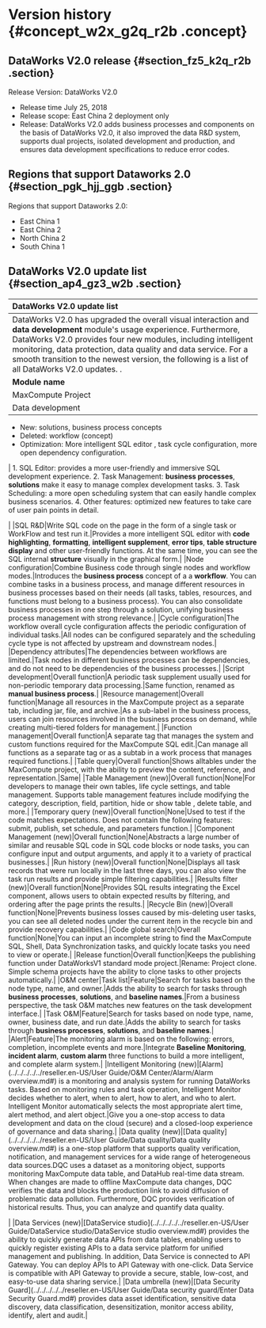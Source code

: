 # Version history {#concept_w2x_g2q_r2b .concept}

## DataWorks V2.0 release {#section_fz5_k2q_r2b .section}

Release Version: DataWorks V2.0

-   Release time July 25, 2018
-   Release scope: East China 2 deployment only
-   Release: DataWorks V2.0 adds business processes and components on the basis of DataWorks V2.0, it also improved the data R&D system, supports dual projects, isolated development and production, and ensures data development specifications to reduce error codes.

## Regions that support Dataworks 2.0 {#section_pgk_hjj_ggb .section}

Regions that support Dataworks 2.0:

-   East China 1
-   East China 2
-   North China 2
-   South China 1

## DataWorks V2.0 update list {#section_ap4_gz3_w2b .section}

|DataWorks V2.0 update list|
|:-------------------------|
|DataWorks V2.0 has upgraded the overall visual interaction and **data development** module's usage experience. Furthermore, DataWorks V2.0 provides four new modules, including intelligent monitoring, data protection, data quality and data service. For a smooth transition to the newest version, the following is a list of all DataWorks V2.0 updates. .|
|**Module name**|**Sub-Module**|**Comparison**|**DataWorks V1. 0**|**DataWorks V2.0**|**Improved effects**|
|MaxCompute Project|Project Management Mode|Management methods|A DataWorks project corresponds to a MaxCompute project.|Introducing DataWorks "Standard Mode" concept. Under this mode, a project corresponds to two MaxCompute projects, including development environment and production environment.\( See [Simple mode and standard mode](../../../../../reseller.en-US/Product Introduction/Simple mode and standard mode.md#) \)|Isolate risks to protect code stability in production environments.|
|Data development|Task development|Overall function|Performs a single task, workflow code writing, cycle scheduling configuration. After completion, it can be submitted to the operation center for automatic scheduling.| -   Renamed: Data Development
-   New: solutions, business process concepts
-   Deleted: workflow \(concept\)
-   Optimization: More intelligent SQL editor , task cycle configuration, more open dependency configuration.

 | 1.  SQL Editor: provides a more user-friendly and immersive SQL development experience.
2.  Task Management: **business processes**, **solutions** make it easy to manage complex development tasks.
3.  Task Scheduling: a more open scheduling system that can easily handle complex business scenarios.
4.  Other features: optimized new features to take care of user pain points in detail.

 |
|SQL R&D|Write SQL code on the page in the form of a single task or WorkFlow and test run it.|Provides a more intelligent SQL editor with **code highlighting**, **formatting**, **intelligent supplement**, **error tips**, **table structure display** and other user-friendly functions. At the same time, you can see the SQL internal **structure** visually in the graphical form.|
|Node configuration|Combine Business code through single nodes and workflow modes.|Introduces the **business process** concept of a a **workflow**. You can combine tasks in a business process, and manage different resources in business processes based on their needs \(all tasks, tables, resources, and functions must belong to a business process\). You can also consolidate business processes in one step through a solution, unifying business process management with strong relevance.|
|Cycle configuration|The workflow overall cycle configuration affects the periodic configuration of individual tasks.|All nodes can be configured separately and the scheduling cycle type is not affected by upstream and downstream nodes.|
|Dependency attributes|The dependencies between workflows are limited.|Task nodes in different business processes can be dependencies, and do not need to be dependencies of the business processes.|
|Script development|Overall function|A periodic task supplement usually used for non-periodic temporary data processing.|Same function, renamed as **manual business process**.|
|Resource management|Overall function|Manage all resources in the MaxCompute project as a separate tab, including jar, file, and archive.|As a sub-label in the business process, users can join resources involved in the business process on demand, while creating multi-tiered folders for management.|
|Function management|Overall function|A separate tag that manages the system and custom functions required for the MaxCompute SQL edit.|Can manage all functions as a separate tag or as a subtab in a work process that manages required functions.|
|Table query|Overall function|Shows alltables under the MaxCompute project, with the ability to preview the content, reference, and representation.|Same|
|Table Management \(new\)|Overall function|None|For developers to manage their own tables, life cycle settings, and table management. Supports table management features include modifying the category, description, field, partition, hide or show table , delete table, and more.|
|Temporary query \(new\)|Overall function|None|Used to test if the code matches expectations. Does not contain the following features: submit, publish, set schedule, and parameters function.|
|Component Management \(new\)|Overall function|None|Abstracts a large number of similar and reusable SQL code in SQL code blocks or node tasks, you can configure input and output arguments, and apply it to a variety of practical businesses.|
|Run history \(new\)|Overall function|None|Displays all task records that were run locally in the last three days, you can also view the task run results and provide simple filtering capabilities.|
|Results filter \(new\)|Overall function|None|Provides SQL results integrating the Excel component, allows users to obtain expected results by filtering, and ordering after the page prints the results.|
|Recycle Bin \(new\)|Overall function|None|Prevents business losses caused by mis-deleting user tasks, you can see all deleted nodes under the current item in the recycle bin and provide recovery capabilities.|
|Code global search|Overall function|None|You can input an incomplete string to find the MaxCompute SQL, Shell, Data Synchronization tasks, and quickly locate tasks you need to view or operate.|
|Release function|Overall function|Keeps the publishing function under DataWorksV1 standard mode project.|Rename: Project clone. Simple schema projects have the ability to clone tasks to other projects automatically.|
|O&M center|Task list|Feature|Search for tasks based on the node type, name, and owner.|Adds the ability to search for tasks through **business processes**, **solutions**, and **baseline names**.|From a business perspective, the task O&M matches new features on the task development interface.|
|Task O&amp;M|Feature|Search for tasks based on node type, name, owner, business date, and run date.|Adds the ability to search for tasks through **business processes**, **solutions**, and **baseline names**.|
|Alert|Feature|The monitoring alarm is based on the following: errors, completion, incomplete events and more.|Integrate **Baseline Monitoring**, **incident alarm**, **custom alarm** three functions to build a more intelligent, and complete alarm system.|
|Intelligent Monitoring \(new\)|[Alarm](../../../../../reseller.en-US/User Guide/O&M Center/Alarm/Alarm overview.md#) is a monitoring and analysis system for running DataWorks tasks. Based on monitoring rules and task operation, Intelligent Monitor decides whether to alert, when to alert, how to alert, and who to alert. Intelligent Monitor automatically selects the most appropriate alert time, alert method, and alert object.|Give you a one-stop access to data development and data on the cloud \(secure\) and a closed-loop experience of governance and data sharing.|
|Data quality \(new\)|[Data quality](../../../../../reseller.en-US/User Guide/Data quality/Data quality overview.md#) is a one-stop platform that supports quality verification, notification, and management services for a wide range of heterogeneous data sources.DQC uses a dataset as a monitoring object, supports monitoring MaxCompute data table, and DataHub real-time data stream. When changes are made to offline MaxCompute data changes, DQC verifies the data and blocks the production link to avoid diffusion of problematic data pollution. Furthermore, DQC provides verification of historical results. Thus, you can analyze and quantify data quality.

|
|Data Services \(new\)|[DataService studio](../../../../../reseller.en-US/User Guide/DataService studio/DataService studio overview.md#) provides the ability to quickly generate data APIs from data tables, enabling users to quickly register existing APIs to a data service platform for unified management and publishing. In addition, Data Service is connected to API Gateway. You can deploy APIs to API Gateway with one-click. Data Service is compatible with API Gateway to provide a secure, stable, low-cost, and easy-to-use data sharing service.|
|Data umbrella \(new\)|[Data Security Guard](../../../../../reseller.en-US/User Guide/Data security guard/Enter Data Security Guard.md#) provides data asset identification, sensitive data discovery, data classification, desensitization, monitor access ability, identify, alert and audit.|

